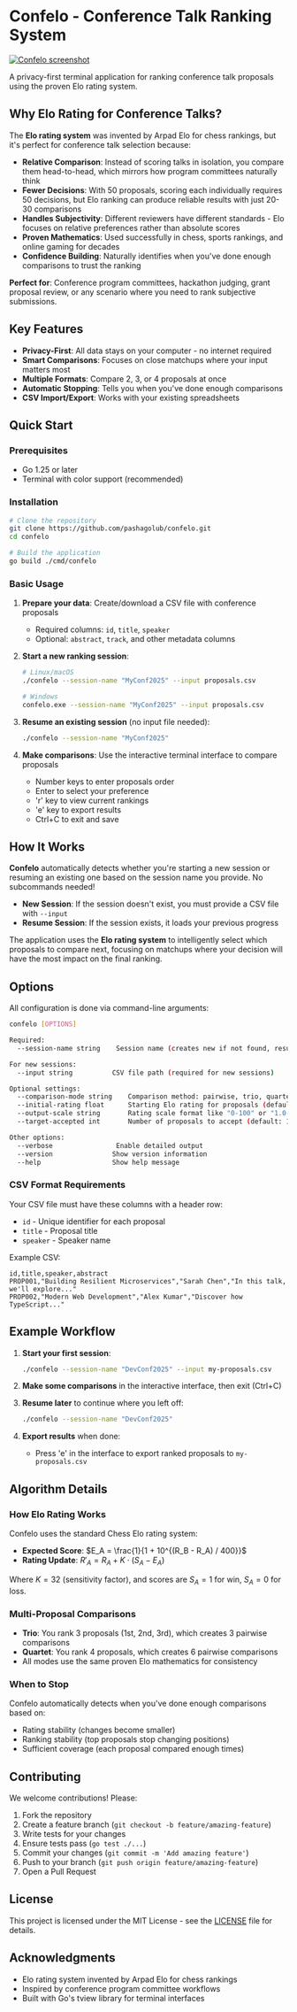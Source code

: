 # Confelo - Conference Talk Ranking System

[![Confelo screenshot](confelo.png)](confelo.png)

A privacy-first terminal application for ranking conference talk proposals using the proven Elo rating system.

## Why Elo Rating for Conference Talks?

The **Elo rating system** was invented by Arpad Elo for chess rankings, but it's perfect for conference talk selection because:

- **Relative Comparison**: Instead of scoring talks in isolation, you compare them head-to-head, which mirrors how program committees naturally think
- **Fewer Decisions**: With 50 proposals, scoring each individually requires 50 decisions, but Elo ranking can produce reliable results with just 20-30 comparisons
- **Handles Subjectivity**: Different reviewers have different standards - Elo focuses on relative preferences rather than absolute scores
- **Proven Mathematics**: Used successfully in chess, sports rankings, and online gaming for decades
- **Confidence Building**: Naturally identifies when you've done enough comparisons to trust the ranking

**Perfect for**: Conference program committees, hackathon judging, grant proposal review, or any scenario where you need to rank subjective submissions.

## Key Features

- **Privacy-First**: All data stays on your computer - no internet required
- **Smart Comparisons**: Focuses on close matchups where your input matters most  
- **Multiple Formats**: Compare 2, 3, or 4 proposals at once
- **Automatic Stopping**: Tells you when you've done enough comparisons
- **CSV Import/Export**: Works with your existing spreadsheets

## Quick Start

### Prerequisites

- Go 1.25 or later
- Terminal with color support (recommended)

### Installation

```bash
# Clone the repository
git clone https://github.com/pashagolub/confelo.git
cd confelo

# Build the application
go build ./cmd/confelo
```

### Basic Usage

1. **Prepare your data**: Create/download a CSV file with conference proposals
   - Required columns: `id`, `title`, `speaker`
   - Optional: `abstract`, `track`, and other metadata columns

2. **Start a new ranking session**:

   ```bash
   # Linux/macOS
   ./confelo --session-name "MyConf2025" --input proposals.csv
   
   # Windows
   confelo.exe --session-name "MyConf2025" --input proposals.csv
   ```

3. **Resume an existing session** (no input file needed):

   ```bash
   ./confelo --session-name "MyConf2025"
   ```

4. **Make comparisons**: Use the interactive terminal interface to compare proposals
   - Number keys to enter proposals order
   - Enter to select your preference
   - 'r' key to view current rankings
   - 'e' key to export results
   - Ctrl+C to exit and save

## How It Works

**Confelo** automatically detects whether you're starting a new session or resuming an existing one based on the session name you provide. No subcommands needed!

- **New Session**: If the session doesn't exist, you must provide a CSV file with `--input`
- **Resume Session**: If the session exists, it loads your previous progress

The application uses the **Elo rating system** to intelligently select which proposals to compare next, focusing on matchups where your decision will have the most impact on the final ranking.

## Options

All configuration is done via command-line arguments:

```bash
confelo [OPTIONS]

Required:
  --session-name string    Session name (creates new if not found, resumes if exists)

For new sessions:
  --input string          CSV file path (required for new sessions)

Optional settings:
  --comparison-mode string    Comparison method: pairwise, trio, quartet (default: pairwise)
  --initial-rating float      Starting Elo rating for proposals (default: 1500.0)
  --output-scale string       Rating scale format like "0-100" or "1.0-5.0" (default: "0-100")
  --target-accepted int       Number of proposals to accept (default: 10)

Other options:
  --verbose                Enable detailed output
  --version               Show version information
  --help                  Show help message
```

### CSV Format Requirements

Your CSV file must have these columns with a header row:

- `id` - Unique identifier for each proposal
- `title` - Proposal title
- `speaker` - Speaker name

Example CSV:

```csv
id,title,speaker,abstract
PROP001,"Building Resilient Microservices","Sarah Chen","In this talk, we'll explore..."
PROP002,"Modern Web Development","Alex Kumar","Discover how TypeScript..."
```

## Example Workflow

1. **Start your first session**:

   ```bash
   ./confelo --session-name "DevConf2025" --input my-proposals.csv
   ```

2. **Make some comparisons** in the interactive interface, then exit (Ctrl+C)

3. **Resume later** to continue where you left off:

   ```bash
   ./confelo --session-name "DevConf2025"
   ```

4. **Export results** when done:
   - Press 'e' in the interface to export ranked proposals to `my-proposals.csv`

## Algorithm Details

### How Elo Rating Works

Confelo uses the standard Chess Elo rating system:

- **Expected Score**: $E_A = \frac{1}{1 + 10^{(R_B - R_A) / 400}}$
- **Rating Update**: $R'_A = R_A + K \cdot (S_A - E_A)$

Where $K=32$ (sensitivity factor), and scores are $S_A = 1$ for win, $S_A = 0$ for loss.

### Multi-Proposal Comparisons

- **Trio**: You rank 3 proposals (1st, 2nd, 3rd), which creates 3 pairwise comparisons
- **Quartet**: You rank 4 proposals, which creates 6 pairwise comparisons
- All modes use the same proven Elo mathematics for consistency

### When to Stop

Confelo automatically detects when you've done enough comparisons based on:

- Rating stability (changes become smaller)
- Ranking stability (top proposals stop changing positions)
- Sufficient coverage (each proposal compared enough times)

## Contributing

We welcome contributions! Please:

1. Fork the repository
2. Create a feature branch (`git checkout -b feature/amazing-feature`)
3. Write tests for your changes
4. Ensure tests pass (`go test ./...`)
5. Commit your changes (`git commit -m 'Add amazing feature'`)
6. Push to your branch (`git push origin feature/amazing-feature`)
7. Open a Pull Request

## License

This project is licensed under the MIT License - see the [LICENSE](LICENSE) file for details.

## Acknowledgments

- Elo rating system invented by Arpad Elo for chess rankings
- Inspired by conference program committee workflows
- Built with Go's tview library for terminal interfaces
